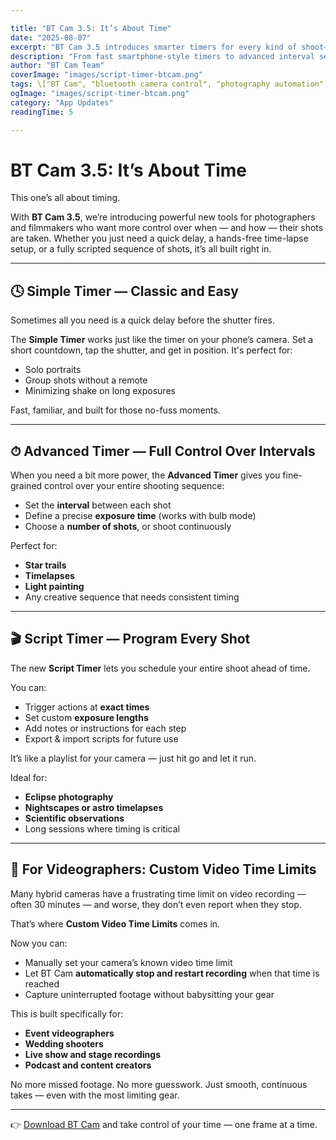 ```yaml
---

title: "BT Cam 3.5: It’s About Time"
date: "2025-08-07"
excerpt: "BT Cam 3.5 introduces smarter timers for every kind of shoot—whether you're setting up a quick delay, a long exposure, or a fully automated shooting script."
description: "From fast smartphone-style timers to advanced interval setups and programmable scripts, BT Cam 3.5 puts total timing control in your hands. Here’s what’s new."
author: "BT Cam Team"
coverImage: "images/script-timer-btcam.png"
tags: \["BT Cam", "bluetooth camera control", "photography automation", "script timer", "timelapse", "bulb mode", "dslr timer", "video"]
ogImage: "images/script-timer-btcam.png"
category: "App Updates"
readingTime: 5

---
```


# BT Cam 3.5: It’s About Time

This one’s all about timing.

With **BT Cam 3.5**, we’re introducing powerful new tools for photographers and filmmakers who want more control over when — and how — their shots are taken. Whether you just need a quick delay, a hands-free time-lapse setup, or a fully scripted sequence of shots, it’s all built right in.

---

## 🕓 Simple Timer — Classic and Easy

Sometimes all you need is a quick delay before the shutter fires.

The **Simple Timer** works just like the timer on your phone’s camera. Set a short countdown, tap the shutter, and get in position. It's perfect for:

* Solo portraits
* Group shots without a remote
* Minimizing shake on long exposures

Fast, familiar, and built for those no-fuss moments.

---

## ⏱ Advanced Timer — Full Control Over Intervals

When you need a bit more power, the **Advanced Timer** gives you fine-grained control over your entire shooting sequence:

* Set the **interval** between each shot
* Define a precise **exposure time** (works with bulb mode)
* Choose a **number of shots**, or shoot continuously

Perfect for:

* **Star trails**
* **Timelapses**
* **Light painting**
* Any creative sequence that needs consistent timing

---

## 🎬 Script Timer — Program Every Shot

The new **Script Timer** lets you schedule your entire shoot ahead of time.

You can:

* Trigger actions at **exact times**
* Set custom **exposure lengths**
* Add notes or instructions for each step
* Export & import scripts for future use

It’s like a playlist for your camera — just hit go and let it run.

Ideal for:

* **Eclipse photography**
* **Nightscapes or astro timelapses**
* **Scientific observations**
* Long sessions where timing is critical

---

## 🎥 For Videographers: Custom Video Time Limits

Many hybrid cameras have a frustrating time limit on video recording — often 30 minutes — and worse, they don’t even report when they stop.

That’s where **Custom Video Time Limits** comes in.

Now you can:

* Manually set your camera’s known video time limit
* Let BT Cam **automatically stop and restart recording** when that time is reached
* Capture uninterrupted footage without babysitting your gear

This is built specifically for:

* **Event videographers**
* **Wedding shooters**
* **Live show and stage recordings**
* **Podcast and content creators**

No more missed footage. No more guesswork. Just smooth, continuous takes — even with the most limiting gear.

---

👉 [Download BT Cam](https://btcam.app) and take control of your time — one frame at a time.